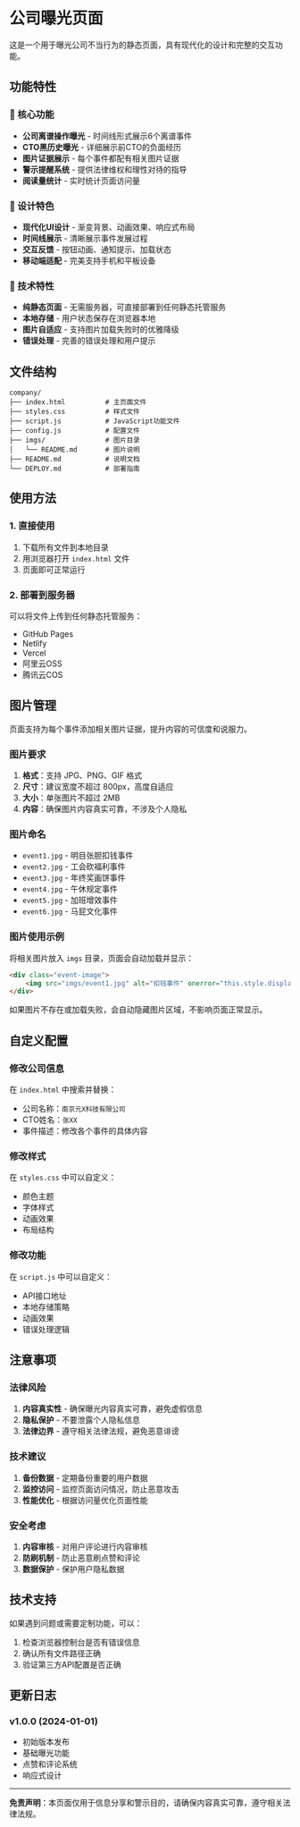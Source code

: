 # 公司曝光页面

这是一个用于曝光公司不当行为的静态页面，具有现代化的设计和完整的交互功能。

## 功能特性

### 🎯 核心功能
- **公司离谱操作曝光** - 时间线形式展示6个离谱事件
- **CTO黑历史曝光** - 详细展示前CTO的负面经历
- **图片证据展示** - 每个事件都配有相关图片证据
- **警示提醒系统** - 提供法律维权和理性对待的指导
- **阅读量统计** - 实时统计页面访问量

### 🎨 设计特色
- **现代化UI设计** - 渐变背景、动画效果、响应式布局
- **时间线展示** - 清晰展示事件发展过程
- **交互反馈** - 按钮动画、通知提示、加载状态
- **移动端适配** - 完美支持手机和平板设备

### 🔧 技术特性
- **纯静态页面** - 无需服务器，可直接部署到任何静态托管服务
- **本地存储** - 用户状态保存在浏览器本地
- **图片自适应** - 支持图片加载失败时的优雅降级
- **错误处理** - 完善的错误处理和用户提示

## 文件结构

```
company/
├── index.html          # 主页面文件
├── styles.css          # 样式文件
├── script.js           # JavaScript功能文件
├── config.js           # 配置文件
├── imgs/               # 图片目录
│   └── README.md       # 图片说明
├── README.md           # 说明文档
└── DEPLOY.md           # 部署指南
```

## 使用方法

### 1. 直接使用
1. 下载所有文件到本地目录
2. 用浏览器打开 `index.html` 文件
3. 页面即可正常运行

### 2. 部署到服务器
可以将文件上传到任何静态托管服务：
- GitHub Pages
- Netlify
- Vercel
- 阿里云OSS
- 腾讯云COS

## 图片管理

页面支持为每个事件添加相关图片证据，提升内容的可信度和说服力。

### 图片要求
1. **格式**：支持 JPG、PNG、GIF 格式
2. **尺寸**：建议宽度不超过 800px，高度自适应
3. **大小**：单张图片不超过 2MB
4. **内容**：确保图片内容真实可靠，不涉及个人隐私

### 图片命名
- `event1.jpg` - 明目张胆扣钱事件
- `event2.jpg` - 工会砍福利事件
- `event3.jpg` - 年终奖画饼事件
- `event4.jpg` - 午休规定事件
- `event5.jpg` - 加班增效事件
- `event6.jpg` - 马屁文化事件

### 图片使用示例

将相关图片放入 `imgs` 目录，页面会自动加载并显示：

```html
<div class="event-image">
    <img src="imgs/event1.jpg" alt="扣钱事件" onerror="this.style.display='none'">
</div>
```

如果图片不存在或加载失败，会自动隐藏图片区域，不影响页面正常显示。

## 自定义配置

### 修改公司信息
在 `index.html` 中搜索并替换：
- 公司名称：`南京元X科技有限公司`
- CTO姓名：`张XX`
- 事件描述：修改各个事件的具体内容

### 修改样式
在 `styles.css` 中可以自定义：
- 颜色主题
- 字体样式
- 动画效果
- 布局结构

### 修改功能
在 `script.js` 中可以自定义：
- API接口地址
- 本地存储策略
- 动画效果
- 错误处理逻辑

## 注意事项

### 法律风险
1. **内容真实性** - 确保曝光内容真实可靠，避免虚假信息
2. **隐私保护** - 不要泄露个人隐私信息
3. **法律边界** - 遵守相关法律法规，避免恶意诽谤

### 技术建议
1. **备份数据** - 定期备份重要的用户数据
2. **监控访问** - 监控页面访问情况，防止恶意攻击
3. **性能优化** - 根据访问量优化页面性能

### 安全考虑
1. **内容审核** - 对用户评论进行内容审核
2. **防刷机制** - 防止恶意刷点赞和评论
3. **数据保护** - 保护用户隐私数据

## 技术支持

如果遇到问题或需要定制功能，可以：
1. 检查浏览器控制台是否有错误信息
2. 确认所有文件路径正确
3. 验证第三方API配置是否正确

## 更新日志

### v1.0.0 (2024-01-01)
- 初始版本发布
- 基础曝光功能
- 点赞和评论系统
- 响应式设计

---

**免责声明**：本页面仅用于信息分享和警示目的，请确保内容真实可靠，遵守相关法律法规。
